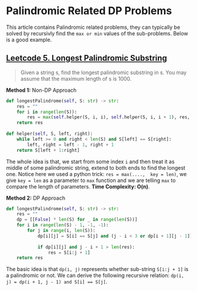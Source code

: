 # Palindromic Related DP Problems

This article contains Palindromic related problems, they can typically be solved by recursivly find the `max or min` values of the sub-problems. Below is a good example.

## [Leetcode 5. Longest Palindromic Substring](https://leetcode.com/problems/longest-palindromic-substring/)
> Given a string s, find the longest palindromic substring in s. You may assume that the maximum length of s is 1000.

**Method 1:** Non-DP Approach
```python
def longestPalindrome(self, S: str) -> str:
    res = ""
    for i in range(len(S)):
        res = max(self.helper(S, i, i), self.helper(S, i, i + 1), res, key = len)
    return res
        
def helper(self, S, left, right):
    while left >= 0 and right < len(S) and S[left] == S[right]:
        left, right = left - 1, right + 1
    return S[left + 1:right]
```

The whole idea is that, we start from some index `i` and then treat it as middle of some palindromic string, extend to both ends to find the longest one. Notice here we used a python trick: `res = max(....,  key = len)`, we give `key = len` as a parameter to `max` function and we are telling `max` to compare the length of parameters. **Time Complexity: O(n)**.

**Method 2:** DP Approach

```python
def longestPalindrome(self, S: str) -> str:
    res = ""
    dp = [[False] * len(S) for _ in range(len(S))]
    for i in range(len(S) - 1, -1, -1):
        for j in range(i, len(S)):
            dp[i][j] = S[i] == S[j] and (j - i < 3 or dp[i + 1][j - 1])
            
            if dp[i][j] and j - i + 1 > len(res):
                res = S[i:j + 1]
    return res
```

The basic idea is that `dp(i, j)` represents whether sub-string `S[i:j + 1]` is a palindromic or not. We can derive the following recursive relation: `dp(i, j) = dp(i + 1, j - 1) and S[i] == S[j]`. 